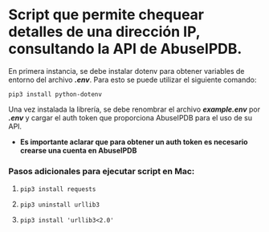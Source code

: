 # Script que permite chequear detalles de una dirección IP, consultando la API de AbuseIPDB.

En primera instancia, se debe instalar dotenv para obtener variables de entorno del archivo **_.env_**. 
Para esto se puede utilizar el siguiente comando:

```
pip3 install python-dotenv
```

Una vez instalada la librería, se debe renombrar el archivo **_example.env_** por **_.env_** y cargar el auth token que 
proporciona AbuseIPDB para el uso de su API.

* **Es importante aclarar que para obtener un auth token es necesario crearse una cuenta en AbuseIPDB**

### Pasos adicionales para ejecutar script en Mac:

1. `pip3 install requests`

2. `pip3 uninstall urllib3`

3. `pip3 install 'urllib3<2.0'`
